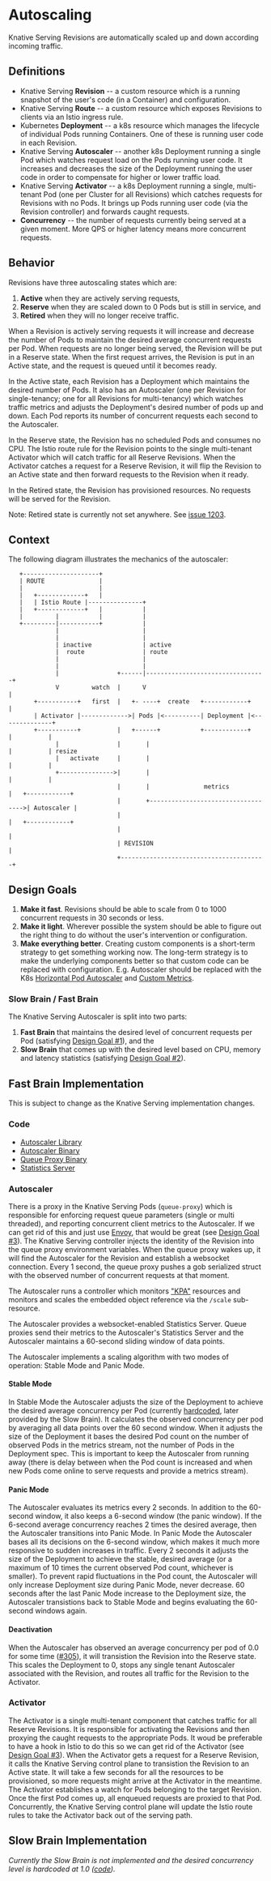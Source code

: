 # Autoscaling

Knative Serving Revisions are automatically scaled up and down according
incoming traffic.

## Definitions

- Knative Serving **Revision** -- a custom resource which is a running snapshot
  of the user's code (in a Container) and configuration.
- Knative Serving **Route** -- a custom resource which exposes Revisions to
  clients via an Istio ingress rule.
- Kubernetes **Deployment** -- a k8s resource which manages the lifecycle of
  individual Pods running Containers. One of these is running user code in each
  Revision.
- Knative Serving **Autoscaler** -- another k8s Deployment running a single Pod
  which watches request load on the Pods running user code. It increases and
  decreases the size of the Deployment running the user code in order to
  compensate for higher or lower traffic load.
- Knative Serving **Activator** -- a k8s Deployment running a single,
  multi-tenant Pod (one per Cluster for all Revisions) which catches requests
  for Revisions with no Pods. It brings up Pods running user code (via the
  Revision controller) and forwards caught requests.
- **Concurrency** -- the number of requests currently being served at a given
  moment. More QPS or higher latency means more concurrent requests.

## Behavior

Revisions have three autoscaling states which are:

1. **Active** when they are actively serving requests,
2. **Reserve** when they are scaled down to 0 Pods but is still in service, and
3. **Retired** when they will no longer receive traffic.

When a Revision is actively serving requests it will increase and decrease the
number of Pods to maintain the desired average concurrent requests per Pod. When
requests are no longer being served, the Revision will be put in a Reserve
state. When the first request arrives, the Revision is put in an Active state,
and the request is queued until it becomes ready.

In the Active state, each Revision has a Deployment which maintains the desired
number of Pods. It also has an Autoscaler (one per Revision for single-tenancy;
one for all Revisions for multi-tenancy) which watches traffic metrics and
adjusts the Deployment's desired number of pods up and down. Each Pod reports
its number of concurrent requests each second to the Autoscaler.

In the Reserve state, the Revision has no scheduled Pods and consumes no CPU.
The Istio route rule for the Revision points to the single multi-tenant
Activator which will catch traffic for all Reserve Revisions. When the Activator
catches a request for a Reserve Revision, it will flip the Revision to an Active
state and then forward requests to the Revision when it ready.

In the Retired state, the Revision has provisioned resources. No requests will
be served for the Revision.

Note: Retired state is currently not set anywhere. See
[issue 1203](https://github.com/knative/serving/issues/1203).

## Context

The following diagram illustrates the mechanics of the autoscaler:

```diagram
   +---------------------+
   | ROUTE               |
   |                     |
   |   +-------------+   |
   |   | Istio Route |---------------+
   |   +-------------+   |           |
   |         |           |           |
   +---------|-----------+           |
             |                       |
             |                       |
             | inactive              | active
             |  route                | route
             |                       |
             |                       |
             |                +------|---------------------------------+
             V         watch  |      V                                 |
       +-----------+   first  |   +- ----+  create   +------------+    |
       | Activator |------------->| Pods |<----------| Deployment |<--------------+
       +-----------+          |   +------+           +------------+    |          |
             |                |       |                                |          | resize
             |   activate     |       |                                |          |
             +--------------->|       |                                |          |
                              |       |               metrics          |   +------------+
                              |       +----------------------------------->| Autoscaler |
                              |                                        |   +------------+
                              |                                        |
                              | REVISION                               |
                              +----------------------------------------+

```

## Design Goals

1. **Make it fast**. Revisions should be able to scale from 0 to 1000 concurrent
   requests in 30 seconds or less.
2. **Make it light**. Wherever possible the system should be able to figure out
   the right thing to do without the user's intervention or configuration.
3. **Make everything better**. Creating custom components is a short-term
   strategy to get something working now. The long-term strategy is to make the
   underlying components better so that custom code can be replaced with
   configuration. E.g. Autoscaler should be replaced with the K8s
   [Horizontal Pod Autoscaler](https://kubernetes.io/docs/tasks/run-application/horizontal-pod-autoscale/)
   and
   [Custom Metrics](https://kubernetes.io/docs/tasks/run-application/horizontal-pod-autoscale/#support-for-custom-metrics).

### Slow Brain / Fast Brain

The Knative Serving Autoscaler is split into two parts:

1. **Fast Brain** that maintains the desired level of concurrent requests per
   Pod (satisfying [Design Goal #1](#design-goals)), and the
2. **Slow Brain** that comes up with the desired level based on CPU, memory and
   latency statistics (satisfying [Design Goal #2](#design-goals)).

## Fast Brain Implementation

This is subject to change as the Knative Serving implementation changes.

### Code

- [Autoscaler Library](../../pkg/autoscaler/autoscaler.go)
- [Autoscaler Binary](../../cmd/autoscaler/main.go)
- [Queue Proxy Binary](../../cmd/queue/main.go)
- [Statistics Server](../../pkg/autoscaler/statserver/server.go)

### Autoscaler

There is a proxy in the Knative Serving Pods (`queue-proxy`) which is
responsible for enforcing request queue parameters (single or multi threaded),
and reporting concurrent client metrics to the Autoscaler. If we can get rid of
this and just use [Envoy](https://www.envoyproxy.io/docs/envoy/latest/), that
would be great (see [Design Goal #3](#design-goals)). The Knative Serving
controller injects the identity of the Revision into the queue proxy environment
variables. When the queue proxy wakes up, it will find the Autoscaler for the
Revision and establish a websocket connection. Every 1 second, the queue proxy
pushes a gob serialized struct with the observed number of concurrent requests
at that moment.

The Autoscaler runs a controller which monitors
["KPA"](../../pkg/apis/autoscaling/v1alpha1/pa_types.go) resources and monitors
and scales the embedded object reference via the `/scale` sub-resource.

The Autoscaler provides a websocket-enabled Statistics Server. Queue proxies
send their metrics to the Autoscaler's Statistics Server and the Autoscaler
maintains a 60-second sliding window of data points.

The Autoscaler implements a scaling algorithm with two modes of operation:
Stable Mode and Panic Mode.

#### Stable Mode

In Stable Mode the Autoscaler adjusts the size of the Deployment to achieve the
desired average concurrency per Pod (currently
[hardcoded](https://github.com/knative/serving/blob/c4a543ecce61f5cac96b0e334e57db305ff4bcb3/cmd/autoscaler/main.go#L36),
later provided by the Slow Brain). It calculates the observed concurrency per
pod by averaging all data points over the 60 second window. When it adjusts the
size of the Deployment it bases the desired Pod count on the number of observed
Pods in the metrics stream, not the number of Pods in the Deployment spec. This
is important to keep the Autoscaler from running away (there is delay between
when the Pod count is increased and when new Pods come online to serve requests
and provide a metrics stream).

#### Panic Mode

The Autoscaler evaluates its metrics every 2 seconds. In addition to the
60-second window, it also keeps a 6-second window (the panic window). If the
6-second average concurrency reaches 2 times the desired average, then the
Autoscaler transitions into Panic Mode. In Panic Mode the Autoscaler bases all
its decisions on the 6-second window, which makes it much more responsive to
sudden increases in traffic. Every 2 seconds it adjusts the size of the
Deployment to achieve the stable, desired average (or a maximum of 10 times the
current observed Pod count, whichever is smaller). To prevent rapid fluctuations
in the Pod count, the Autoscaler will only increase Deployment size during Panic
Mode, never decrease. 60 seconds after the last Panic Mode increase to the
Deployment size, the Autoscaler transistions back to Stable Mode and begins
evaluating the 60-second windows again.

#### Deactivation

When the Autoscaler has observed an average concurrency per pod of 0.0 for some
time ([#305](https://github.com/knative/serving/issues/305)), it will
transistion the Revision into the Reserve state. This scales the Deployment to
0, stops any single tenant Autoscaler associated with the Revision, and routes
all traffic for the Revision to the Activator.

### Activator

The Activator is a single multi-tenant component that catches traffic for all
Reserve Revisions. It is responsible for activating the Revisions and then
proxying the caught requests to the appropriate Pods. It woud be preferable to
have a hook in Istio to do this so we can get rid of the Activator (see
[Design Goal #3](#design-goals)). When the Activator gets a request for a
Reserve Revision, it calls the Knative Serving control plane to transistion the
Revision to an Active state. It will take a few seconds for all the resources to
be provisioned, so more requests might arrive at the Activator in the meantime.
The Activator establishes a watch for Pods belonging to the target Revision.
Once the first Pod comes up, all enqueued requests are proxied to that Pod.
Concurrently, the Knative Serving control plane will update the Istio route
rules to take the Activator back out of the serving path.

## Slow Brain Implementation

_Currently the Slow Brain is not implemented and the desired concurrency level
is hardcoded at 1.0
([code](https://github.com/knative/serving/blob/7f1385cb88ca660378f8afcc78ad4bfcddd83c47/cmd/autoscaler/main.go#L36))._
